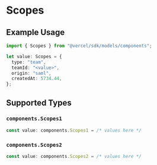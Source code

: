 # Scopes

## Example Usage

```typescript
import { Scopes } from "@vercel/sdk/models/components";

let value: Scopes = {
  type: "team",
  teamId: "<value>",
  origin: "saml",
  createdAt: 5734.44,
};
```

## Supported Types

### `components.Scopes1`

```typescript
const value: components.Scopes1 = /* values here */
```

### `components.Scopes2`

```typescript
const value: components.Scopes2 = /* values here */
```

